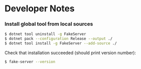 # Developer Notes


### Install global tool from local sources

```sh
$ dotnet tool uninstall -g FakeServer
$ dotnet pack --configuration Release --output ./
$ dotnet tool install -g FakeServer --add-source ./
```

Check that installation succeeded (should print version number):
```sh
$ fake-server --version
```